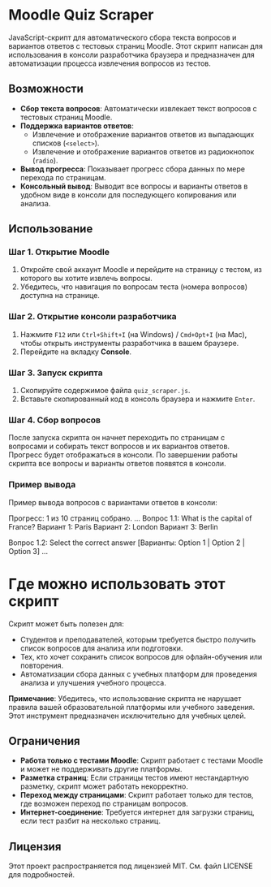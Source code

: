 # Moodle Quiz Scraper

JavaScript-скрипт для автоматического сбора текста вопросов и вариантов ответов с тестовых страниц Moodle. Этот скрипт написан для использования в консоли разработчика браузера и предназначен для автоматизации процесса извлечения вопросов из тестов.

## Возможности

- **Сбор текста вопросов**: Автоматически извлекает текст вопросов с тестовых страниц Moodle.
- **Поддержка вариантов ответов**:
  - Извлечение и отображение вариантов ответов из выпадающих списков (`<select>`).
  - Извлечение и отображение вариантов ответов из радиокнопок (`radio`).
- **Вывод прогресса**: Показывает прогресс сбора данных по мере перехода по страницам.
- **Консольный вывод**: Выводит все вопросы и варианты ответов в удобном виде в консоли для последующего копирования или анализа.

## Использование

### Шаг 1. Открытие Moodle

1. Откройте свой аккаунт Moodle и перейдите на страницу с тестом, из которого вы хотите извлечь вопросы.
2. Убедитесь, что навигация по вопросам теста (номера вопросов) доступна на странице.

### Шаг 2. Открытие консоли разработчика

1. Нажмите `F12` или `Ctrl+Shift+I` (на Windows) / `Cmd+Opt+I` (на Mac), чтобы открыть инструменты разработчика в вашем браузере.
2. Перейдите на вкладку **Console**.

### Шаг 3. Запуск скрипта

1. Скопируйте содержимое файла `quiz_scraper.js`.
2. Вставьте скопированный код в консоль браузера и нажмите `Enter`.

### Шаг 4. Сбор вопросов

После запуска скрипта он начнет переходить по страницам с вопросами и собирать текст вопросов и их вариантов ответов. Прогресс будет отображаться в консоли. По завершении работы скрипта все вопросы и варианты ответов появятся в консоли.

### Пример вывода

Пример вывода вопросов с вариантами ответов в консоли:

Прогресс: 1 из 10 страниц собрано. ... Вопрос 1.1: What is the capital of France? Вариант 1: Paris Вариант 2: London Вариант 3: Berlin

Вопрос 1.2: Select the correct answer [Варианты: Option 1 | Option 2 | Option 3] ...

# Где можно использовать этот скрипт

Скрипт может быть полезен для:
- Студентов и преподавателей, которым требуется быстро получить список вопросов для анализа или подготовки.
- Тех, кто хочет сохранить список вопросов для офлайн-обучения или повторения.
- Автоматизации сбора данных с учебных платформ для проведения анализа и улучшения учебного процесса.

**Примечание**: Убедитесь, что использование скрипта не нарушает правила вашей образовательной платформы или учебного заведения. Этот инструмент предназначен исключительно для учебных целей.

## Ограничения

- **Работа только с тестами Moodle**: Скрипт работает с тестами Moodle и может не поддерживать другие платформы.
- **Разметка страниц**: Если страницы тестов имеют нестандартную разметку, скрипт может работать некорректно.
- **Переход между страницами**: Скрипт работает только для тестов, где возможен переход по страницам вопросов.
- **Интернет-соединение**: Требуется интернет для загрузки страниц, если тест разбит на несколько страниц.

## Лицензия

Этот проект распространяется под лицензией MIT. См. файл LICENSE для подробностей.
